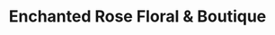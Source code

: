 ---
title: "Enchanted Rose Floral & Boutique"
url: /grand-junction/enchanted-rose-floral-and-boutique/
shop: boutique
---